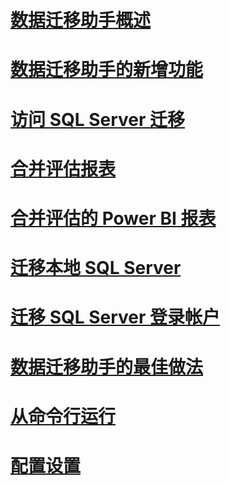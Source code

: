 # [数据迁移助手概述](dma-overview.md)

# [数据迁移助手的新增功能](dma-whatsnew.md)
# [访问 SQL Server 迁移](dma-assesssqlonprem.md)
# [合并评估报表](dma-consolidatereports.md)
# [合并评估的 Power BI 报表](dma-powerbiassesreport.md)
# [迁移本地 SQL Server](dma-migrateonpremsql.md)
# [迁移 SQL Server 登录帐户](dma-migrateserverlogins.md)
# [数据迁移助手的最佳做法](dma-bestpractices.md)
# [从命令行运行](dma-commandline.md)
# [配置设置](dma-configurationsettings.md)



